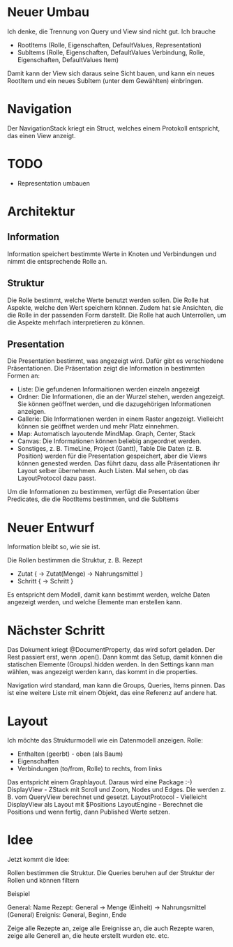 #  Neuer Umbau
Ich denke, die Trennung von Query und View sind nicht gut. Ich brauche
- RootItems (Rolle, Eigenschaften, DefaultValues, Representation)
- SubItems (Rolle, Eigenschaften, DefaultValues Verbindung, Rolle, Eigenschaften, DefaultValues Item)

Damit kann der View sich daraus seine Sicht bauen, und kann ein neues RootItem und ein neues SubItem (unter dem Gewählten) einbringen.

# Navigation
Der NavigationStack kriegt ein Struct, welches einem Protokoll entspricht, das einen View anzeigt.


# TODO
- Representation umbauen

# Architektur

## Information
Information speichert bestimmte Werte in Knoten und Verbindungen und nimmt die entsprechende Rolle an. 

## Struktur 
Die Rolle bestimmt, welche Werte benutzt werden sollen.
Die Rolle hat Aspekte, welche den Wert speichern können. Zudem hat sie Ansichten, die die Rolle in der passenden Form darstellt.
Die Rolle hat auch Unterrollen, um die Aspekte mehrfach interpretieren zu können.

## Presentation
Die Presentation bestimmt, was angezeigt wird. Dafür gibt es verschiedene Präsentationen.
Die Präsentation zeigt die Information in bestimmten Formen an:
- Liste: Die gefundenen Informaitionen werden einzeln angezeigt
- Ordner: Die Informationen, die an der Wurzel stehen, werden angezeigt. Sie können geöffnet werden, und die dazugehörigen Informationen anzeigen.
- Gallerie: Die Informationen werden in einem Raster angezeigt. Vielleicht können sie geöffnet werden und mehr Platz einnehmen.
- Map: Automatisch layoutende MindMap. Graph, Center, Stack
- Canvas: Die Informationen können beliebig angeordnet werden.
- Sonstiges, z. B. TimeLine, Project (Gantt), Table
Die Daten (z. B. Position) werden für die Presentation gespeichert, aber die Views können genested werden. Das führt dazu, dass alle Präsentationen ihr Layout selber übernehmen. Auch Listen. Mal sehen, ob das LayoutProtocol dazu passt.

Um die Informationen zu bestimmen, verfügt die Presentation über Predicates, die die RootItems bestimmen, und die SubItems


# Neuer Entwurf

Information bleibt so, wie sie ist.

Die Rollen bestimmen die Struktur, z. B. 
Rezept
 - Zutat { -> Zutat(Menge) -> Nahrungsmittel }
 - Schritt { -> Schritt }
 
 Es entspricht dem Modell, damit kann bestimmt werden, welche Daten angezeigt werden, und welche Elemente man erstellen kann.

# Nächster Schritt

Das Dokument kriegt @DocumentProperty, das wird sofort geladen. Der Rest passiert erst, wenn .open(). Dann kommt das Setup, damit können die statischen Elemente (Groups).hidden werden. In den Settings kann man wählen, was angezeigt werden kann, das kommt in die properties.

Navigation wird standard, man kann die Groups, Queries, Items pinnen. Das ist eine weitere Liste mit einem Objekt, das eine Referenz auf andere hat. 


# Layout
Ich möchte das Strukturmodell wie ein Datenmodell anzeigen.
Rolle: 
- Enthalten (geerbt) - oben (als Baum)
- Eigenschaften
- Verbindungen (to/from, Rolle) to rechts, from links

Das entspricht einem Graphlayout. Daraus wird eine Package :-)
DisplayView - ZStack mit Scroll und Zoom, Nodes und Edges. Die werden z. B. vom QueryView berechnet und gesetzt.
LayoutProtocol - Vielleicht DisplayView als Layout mit $Positions
LayoutEngine - Berechnet die Positions und wenn fertig, dann Published Werte setzen. 


# Idee

Jetzt kommt die Idee:

Rollen bestimmen die Struktur. Die Queries beruhen auf der Struktur der Rollen und können filtern

Beispiel

General: Name
Rezept: General -> Menge (Einheit) -> Nahrungsmittel (General)
Ereignis: General, Beginn, Ende

Zeige alle Rezepte an, zeige alle Ereignisse an, die auch Rezepte waren, zeige alle Generell an, die heute erstellt wurden etc. etc.

